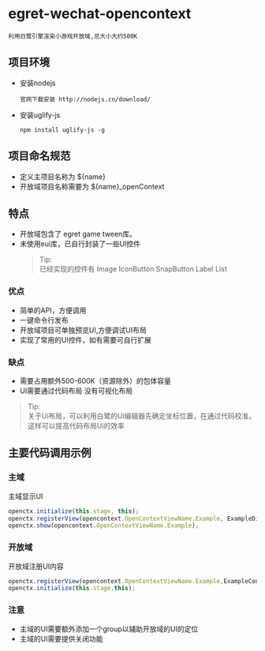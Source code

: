 # egret-wechat-opencontext

    利用白鹭引擎渲染小游戏开放域,总大小大约500K

## 项目环境
+ 安装nodejs
  ```
  官网下载安装 http://nodejs.cn/download/
  ```
+ 安装uglify-js
    ```
    npm install uglify-js -g
    ```
## 项目命名规范
+ 定义主项目名称为 ${name}
+ 开放域项目名称需要为 ${name}_openContext

## 特点
+ 开放域包含了 egret game tween库。
+ 未使用eui库，已自行封装了一些UI控件
  > Tip:    
  > 已经实现的控件有 Image IconButton SnapButton Label List

### 优点
+ 简单的API，方便调用
+ 一键命令行发布
+ 开放域项目可单独预览UI,方便调试UI布局
+ 实现了常用的UI控件，如有需要可自行扩展

### 缺点
- 需要占用额外500-600K（资源除外）的包体容量
- UI需要通过代码布局 没有可视化布局
> Tip:  
> 关于Ui布局，可以利用白鹭的Ui编辑器先确定坐标位置，在通过代码校准，这样可以提高代码布局Ui的效率

## 主要代码调用示例

### 主域
主域显示UI
```javascript
openctx.initialize(this.stage, this);
openctx.registerView(opencontext.OpenContextViewName.Example, ExampleDialog);
openctx.show(opencontext.OpenContextViewName.Example);
```
### 开放域
开放域注册UI内容
```javascript
openctx.registerView(opencontext.OpenContextViewName.Example,ExampleContent);
openctx.initialize(this.stage,this);
```

### 注意
+ 主域的UI需要额外添加一个group以辅助开放域的UI的定位
+ 主域的UI需要提供关闭功能
  